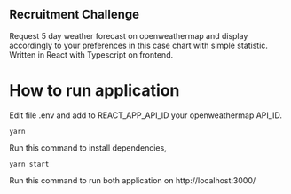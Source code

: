 ## Recruitment Challenge
Request 5 day weather forecast on openweathermap and display accordingly to your preferences in this case chart with simple statistic. Written in React with Typescript on frontend. 

# How to run application
Edit file .env and add to REACT_APP_API_ID your openweathermap API_ID.

`yarn`

Run this command to install dependencies,

`yarn start`

Run this command to run both application on http://localhost:3000/
